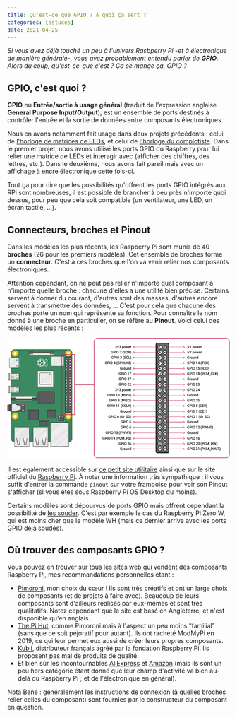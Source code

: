 ```yaml
---
title: Qu'est-ce que GPIO ? À quoi ça sert ?
categories: [astuces]
date: 2021-04-25
---
```


_Si vous avez déjà touché un peu à l'univers Rasbperry Pi -et à électronique de manière générale-, vous avez
probablement entendu parler de **GPIO**. Alors du coup, qu'est-ce-que c'est ? Ça se mange ça, GPIO ?_

<!--more-->

## GPIO, c'est quoi ?

**GPIO** ou **Entrée/sortie à usage général** (traduit de l'expression anglaise **General Purpose Input/Output**),
est un ensemble de ports destinés à contrôler l'entrée et la sortie de données entre composants électroniques.

Nous en avons notamment fait usage dans deux projets précédents : celui de
[l'horloge de matrices de LEDs](/article/creer-horloge-matrice-leds/), et celui de
[l'horloge du complotiste](/article/construire-horloge-complotiste/).
Dans le premier projet, nous avons utilisé les ports GPIO du Raspberry pour lui relier une matrice de LEDs et
interagir avec (afficher des chiffres, des lettres, etc.). Dans le deuxième, nous avons fait pareil mais avec
un affichage à encre électronique cette fois-ci.

Tout ça pour dire que les possibilités qu'offrent les ports GPIO intégrés aux RPi sont nombreuses, il est possible de
brancher à peu près n'importe quoi dessus, pour peu que cela soit compatible (un ventilateur, une LED, un écran
tactile, ...).

## Connecteurs, broches et Pinout

Dans les modèles les plus récents, les Raspberry Pi sont munis de 40 **broches** (26 pour les premiers modèles).
Cet ensemble de broches forme un **connecteur**. C'est à ces broches que l'on va venir relier nos composants électroniques.

Attention cependant, on ne peut pas relier n'importe quel composant à n'importe quelle broche : chacune d'elles a une
utilité bien précise. Certains servent à donner du courant, d'autres sont des masses, d'autres encore servent à
transmettre des données, ... C'est pour cela que chacune des broches porte un nom qui représente sa fonction.
Pour connaître le nom donné à une broche en particulier, on se réfère au **Pinout**.
Voici celui des modèles les plus récents :

![Pinout](/images/articles/qu-est-ce-que-gpio/gpio-pinout.png)

Il est également accessible sur [ce petit site utilitaire](https://pinout.xyz/) ainsi que sur le site officiel du
[Raspberry Pi](https://www.raspberrypi.org/documentation/usage/gpio/). À noter une information très sympathique :
il vous suffit d'entrer la commande `pinout` sur votre framboise pour voir son Pinout s'afficher (si vous êtes
sous Raspberry Pi OS Desktop du moins).

Certains modèles sont dépourvus de ports GPIO mais offrent cependant la possibilité de
[les souder](https://www.youtube.com/watch?v=gtCwC4VAQZo). C'est par exemple le cas du Raspberry Pi Zero W,
qui est moins cher que le modèle WH (mais ce dernier arrive avec les ports GPIO déjà soudés).

## Où trouver des composants GPIO ?

Vous pouvez en trouver sur tous les sites web qui vendent des composants Raspberry Pi, mes recommandations personnelles
étant :

* [Pimoroni](https://shop.pimoroni.com/), mon choix du cœur ! Ils sont très créatifs et ont un large choix de composants
  (et de projets à faire avec). Beaucoup de leurs composants sont d'ailleurs réalisés par eux-mêmes et sont très qualitatifs.
  Notez cependant que le site est basé en Angleterre, et n'est disponible qu'en anglais.
* [The Pi Hut](https://thepihut.com/), comme Pimoroni mais à l'aspect un peu moins <q>familial</q> (sans que ce soit
  péjoratif pour autant). Ils ont racheté ModMyPi en 2019, ce qui leur permet eux aussi de créer leurs propres composants.
* [Kubii](https://www.kubii.fr/), distributeur français agréé par la fondation Raspberry Pi. Ils proposent pas mal
  de produits de qualité.
* Et bien sûr les incontournables [AliExpress](https://fr.aliexpress.com/) et [Amazon](https://www.amazon.fr/) (mais
  ils sont un peu hors catégorie étant donné que leur champ d'activité va bien au-delà du Raspberry Pi ; et de
  l'électronique en général).

Nota Bene : généralement les instructions de connexion (à quelles broches relier celles du composant)
sont fournies par le constructeur du composant en question.
